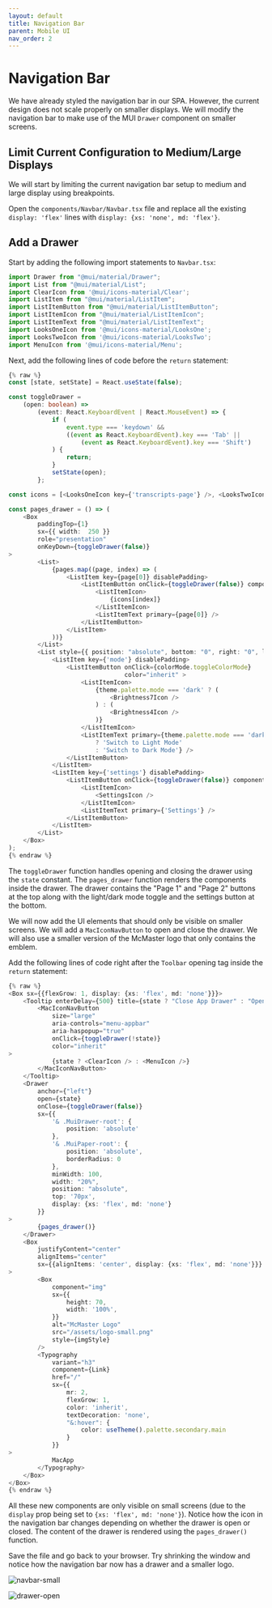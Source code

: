 ```yaml
---
layout: default
title: Navigation Bar
parent: Mobile UI
nav_order: 2
---
```


# Navigation Bar

We have already styled the navigation bar in our SPA. However, the current design does not scale properly on smaller displays. We will modify the navigation bar to make use of the MUI `Drawer` component on smaller screens.

## Limit Current Configuration to Medium/Large Displays
We will start by limiting the current navigation bar setup to medium and large display using breakpoints.

Open the `components/Navbar/Navbar.tsx` file and replace all the existing `display: 'flex'` lines with `display: {xs: 'none', md: 'flex'}`.

## Add a Drawer
Start by adding the following import statements to `Navbar.tsx`:
```ts
import Drawer from "@mui/material/Drawer";  
import List from "@mui/material/List";  
import ClearIcon from '@mui/icons-material/Clear';  
import ListItem from "@mui/material/ListItem";  
import ListItemButton from "@mui/material/ListItemButton";  
import ListItemIcon from "@mui/material/ListItemIcon";  
import ListItemText from "@mui/material/ListItemText";  
import LooksOneIcon from '@mui/icons-material/LooksOne';  
import LooksTwoIcon from '@mui/icons-material/LooksTwo';
import MenuIcon from '@mui/icons-material/Menu';
```

Next, add the following lines of code before the `return` statement:
```ts
{% raw %}
const [state, setState] = React.useState(false);

const toggleDrawer =
	(open: boolean) =>
		(event: React.KeyboardEvent | React.MouseEvent) => {
			if (
				event.type === 'keydown' &&
				((event as React.KeyboardEvent).key === 'Tab' ||
					(event as React.KeyboardEvent).key === 'Shift')
			) {
				return;
			}
			setState(open);
		};

const icons = [<LooksOneIcon key={'transcripts-page'} />, <LooksTwoIcon key={'privacy-policy'}/>]

const pages_drawer = () => (
	<Box
		paddingTop={1}
		sx={{ width:  250 }}
		role="presentation"
		onKeyDown={toggleDrawer(false)}
>
		<List>
			{pages.map((page, index) => (
				<ListItem key={page[0]} disablePadding>
					<ListItemButton onClick={toggleDrawer(false)} component={Link} href={page[1]} selected= {currentRoute === page[1]} >
						<ListItemIcon>
							{icons[index]}
						</ListItemIcon>
						<ListItemText primary={page[0]} />
					</ListItemButton>
				</ListItem>
			))}
		</List>
		<List style={{ position: "absolute", bottom: "0", right: "0", left: "0"}}>
			<ListItem key={'mode'} disablePadding>
				<ListItemButton onClick={colorMode.toggleColorMode}
								color="inherit" >
					<ListItemIcon>
						{theme.palette.mode === 'dark' ? (
							<Brightness7Icon />
						) : (
							<Brightness4Icon />
						)}
					</ListItemIcon>
					<ListItemText primary={theme.palette.mode === 'dark'
						? 'Switch to Light Mode'
						: 'Switch to Dark Mode'} />
				</ListItemButton>
			</ListItem>
			<ListItem key={'settings'} disablePadding>
				<ListItemButton onClick={toggleDrawer(false)} component={Link} href={'/settings'} selected= {currentRoute === '/settings'} color="inherit" >
					<ListItemIcon>
						<SettingsIcon />
					</ListItemIcon>
					<ListItemText primary={'Settings'} />
				</ListItemButton>
			</ListItem>
		</List>
	</Box>
);
{% endraw %}
```

The `toggleDrawer` function handles opening and closing the drawer using the `state` constant. The `pages_drawer` function renders the components inside the drawer. The drawer contains the "Page 1" and "Page 2" buttons at the top along with the light/dark mode toggle and the settings button at the bottom. 

We will now add the UI elements that should only be visible on smaller screens. We will add a `MacIconNavButton` to open and close the drawer. We will also use a smaller version of the McMaster logo that only contains the emblem. 

Add the following lines of code right after the `Toolbar` opening tag inside the `return` statement:
```ts
{% raw %}
<Box sx={{flexGrow: 1, display: {xs: 'flex', md: 'none'}}}>
	<Tooltip enterDelay={500} title={state ? "Close App Drawer" : "Open App Drawer"}>
		<MacIconNavButton
			size="large"
			aria-controls="menu-appbar"
			aria-haspopup="true"
			onClick={toggleDrawer(!state)}
			color="inherit"
>
			{state ? <ClearIcon /> : <MenuIcon />}
		</MacIconNavButton>
	</Tooltip>
	<Drawer
		anchor={"left"}
		open={state}
		onClose={toggleDrawer(false)}
		sx={{
			'& .MuiDrawer-root': {
				position: 'absolute'
			},
			'& .MuiPaper-root': {
				position: 'absolute',
				borderRadius: 0
			},
			minWidth: 100,
			width: "20%",
			position: "absolute",
			top: '70px',
			display: {xs: 'flex', md: 'none'}
		}}
>
		{pages_drawer()}
	</Drawer>
	<Box
		justifyContent="center"
		alignItems="center"
		sx={{alignItems: 'center', display: {xs: 'flex', md: 'none'}}}
>
		<Box
			component="img"
			sx={{
				height: 70,
				width: '100%',
			}}
			alt="McMaster Logo"
			src="/assets/logo-small.png"
			style={imgStyle}
		/>
		<Typography
			variant="h3"
			component={Link}
			href="/"
			sx={{
				mr: 2,
				flexGrow: 1,
				color: 'inherit',
				textDecoration: 'none',
				"&:hover": {
					color: useTheme().palette.secondary.main
				}
			}}
>
			MacApp
		</Typography>
	</Box>
</Box>
{% endraw %}
```
All these new components are only visible on small screens (due to the `display` prop being set to `{xs: 'flex', md: 'none'}`). Notice how the icon in the navigation bar changes depending on whether the drawer is open or closed. The content of the drawer is rendered using the `pages_drawer()` function.

Save the file and go back to your browser. Try shrinking the window and notice how the navigation bar now has a drawer and a smaller logo.

![navbar-small](assets/img/navbar-small.png)

![drawer-open](assets/img/drawer-open.png)